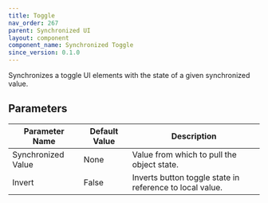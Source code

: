 ```yaml
---
title: Toggle
nav_order: 267
parent: Synchronized UI
layout: component
component_name: Synchronized Toggle
since_version: 0.1.0
---
```


Synchronizes a toggle UI elements with the state of a given synchronized value.

## Parameters

| Parameter Name     | Default Value | Description                                              |
|--------------------|---------------|----------------------------------------------------------|
| Synchronized Value | None          | Value from which to pull the object state.               |
| Invert             | False         | Inverts button toggle state in reference to local value. |